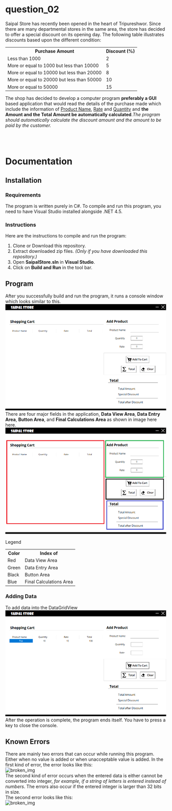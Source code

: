 # question_02
<p>Saipal Store has recently been opened in the heart of Tripureshwor. Since there are many departmental stores in the
  same area, the store has decided to offer a special discount on its opening day. The following table illustrates
  discounts based upon the different condition:
</p>
<table>
  <tr>
    <th>Purchase Amount</th>
    <th>Discount (%)</th>
  </tr>
  <tr>
    <td>Less than 1000</td>
    <td>2</td>
  </tr>
  <tr>
    <td>More or equal to 1000 but less than 10000</td>
    <td>5</td>
  </tr>
  <tr>
    <td>More or equal to 10000 but less than 20000</td>
    <td>8</td>
  </tr>
  <tr>
    <td>More or equal to 20000 but less than 50000</td>
    <td>10</td>
  </tr>
  <tr>
    <td> More or equal to 50000</td>
    <td>15</td>
  </tr>
</table>
<p>
  The shop has decided to develop a computer program <b>preferably a GUI</b> based application that would read the
  details of the purchase made which include the information of <ins>Product Name</ins>, <ins>Rate</ins> and
  <ins>Quantity</ins> and <b>the Amount and the Total Amount be automatically calculated</b>.<i>The program should
    automatically calculate the discount amount and the amount to be paid by the customer.</i>
</p><br><br>
<h1>Documentation</h1>
<h2>Installation</h2>
<h3>Requirements</h3>
<p>
  The program is written purely in C#. To compile and run this program, you need to have Visual Studio installed
  alongside .NET 4.5.
</p>
<h3>Instructions</h3>
<p>
  Here are the instructions to compile and run the program:
  <ol>
    <li>Clone or Download this repository.</li>
    <li>Extract downloaded zip files. <i>(Only if you have downloaded this repository.)</i></li>
    <li>Open <b>SaipalStore.sln</b> in <b>Visual Studio</b>. </li>
    <li>Click on <b>Build and Run</b> in the tool bar.</li>
  </ol>
</p>
<h2>Program</h2>
<p>After you successfully build and run the program, it runs a console window which looks similar to this.<br>
  <img src="images/screen1.png" alt="broken_img"><br>
  There are four major fields in the application, <b>Data View Area</b>, <b>
    Data Entry Area</b>, <b>Button Area</b>, and <b>Final Calculations Area
  </b> as shown in image here here. <br>
  <img src="images/screen1(labels).png" alt="broken_img">
  <br>
  <table>
    <thead>Legend</thead>
    <tr>
      <th>Color</th>
      <th>Index of</th>
    </tr>
    <tr>
      <td>Red</td>
      <td>Data View Area</td>
    </tr>
    <tr>
      <td>Green</td>
      <td>Data Entry Area</td>
    </tr>
    <tr>
      <td>Black</td>
      <td>Button Area</td>
    </tr>
    <tr>
      <td>Blue</td>
      <td>Final Calculations Area</td>
    </tr>
  </table>
  <h3>Adding Data</h3>
  To add data into the DataGridView
  <img src="images/screen2.png" alt="broken_img"><br>
  After the operation is complete, the program ends itself. You have to press a key to close the console.
</p>
<h2>Known Errors</h2>
<p>
  There are mainly two errors that can occur while running this program. Either when no value is added or when
  unacceptable value is added. In the first kind of error, the error looks like this: <br>
  <img src="images/error1.png" alt="broken_img"><br>
  The second kind of error occurs when the entered data is either cannot be converted into integer, <i>for example, if
    a string of letters is entered instead of numbers</i>. The errors also occur if the entered integer is larger
  than 32 bits in size. <br>
  The second error looks like this: <br>
  <img src="images/error2.png" alt="broken_img"><br>
</p>
